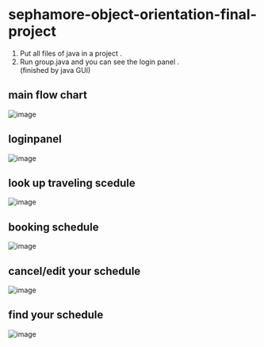 # sephamore-object-orientation-final-project  
1. Put all files of java in a project .   
2. Run group.java and you can see the login panel .   
(finished by java GUI)
## main flow chart
![image](https://user-images.githubusercontent.com/68935450/168778166-4469e71e-25aa-459b-bab7-df5efdc17490.png)  
## loginpanel
![image](https://user-images.githubusercontent.com/68935450/168778252-ac963211-55b8-4523-bfd3-1b2d0e4c17da.png)  
## look up traveling scedule
![image](https://user-images.githubusercontent.com/68935450/168778293-8ed83ea6-3185-4d9a-9af3-9b8e7ae2ed06.png)  
## booking schedule
![image](https://user-images.githubusercontent.com/68935450/168778345-6ba558c0-6511-4b68-b2a3-d8014af9c86f.png)
## cancel/edit your schedule
![image](https://user-images.githubusercontent.com/68935450/168778385-e8f1ef40-8f00-42d6-8999-c12dbc465016.png)  
## find your schedule  
![image](https://user-images.githubusercontent.com/68935450/168779332-28c33a3c-6c67-4e10-a7a0-7a81699ca141.png)

